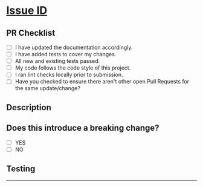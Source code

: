 # [Issue ID](./INSERT_URL_TO_ISSUE)

## PR Checklist

<!-- Use the check list below to ensure your branch is ready for PR.  If the item is not applicable leave it blank. -->

- [ ] I have updated the documentation accordingly.
- [ ] I have added tests to cover my changes.
- [ ] All new and existing tests passed.
- [ ] My code follows the code style of this project.
- [ ] I ran lint checks locally prior to submission.
- [ ] Have you checked to ensure there aren't other open Pull Requests for the same update/change?

## Description

<!-- Concise description of the problem and the solution -->

## Does this introduce a breaking change?

- [ ] YES
- [ ] NO

<!-- If this introduces a breaking change, please describe the impact and migration path for existing applications below. -->

## Testing

---

<!-- Instructions for testing and validation of your code -->
